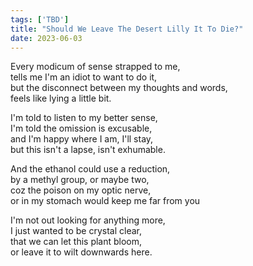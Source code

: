```yaml
---
tags: ['TBD']
title: "Should We Leave The Desert Lilly It To Die?"
date: 2023-06-03
---
```


Every modicum of sense strapped to me,  
tells me I'm an idiot to want to do it,  
but the disconnect between my thoughts and words,  
feels like lying a little bit.

I'm told to listen to my better sense,  
I'm told the omission is excusable,  
and I'm happy where I am, I'll stay,  
but this isn't a lapse, isn't exhumable.

And the ethanol could use a reduction,  
by a methyl group, or maybe two,  
coz the poison on my optic nerve,  
or in my stomach would keep me far from you

I'm not out looking for anything more,  
I just wanted to be crystal clear,  
that we can let this plant bloom,  
or leave it to wilt downwards here.
